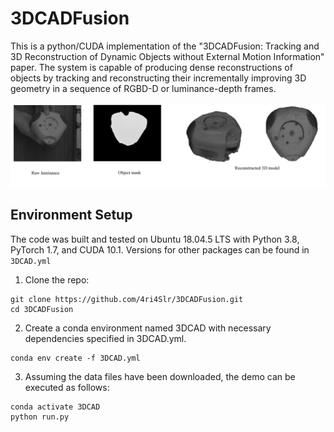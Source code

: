 # 3DCADFusion
This is a python/CUDA implementation of the "3DCADFusion: Tracking and 3D Reconstruction of Dynamic Objects without External Motion Information" paper. The system is capable of producing dense reconstructions of objects by tracking and reconstructing their incrementally improving 3D geometry in a sequence of RGBD-D or luminance-depth frames.
<br/> <br/> 
![Demo Image](https://github.com/4ri4Slr/3DCADFusion/blob/58a3b2ce1ea968e7cf88947ed6a5ea55d824ce2a/demo-im.png) 
<br/> 
## Environment Setup

The code was built and tested on Ubuntu 18.04.5 LTS with Python 3.8, PyTorch 1.7, and CUDA 10.1. Versions for other packages can be found in `3DCAD.yml`
1. Clone the repo: 
```
git clone https://github.com/4ri4Slr/3DCADFusion.git
cd 3DCADFusion
```
2. Create a conda environment named 3DCAD with necessary dependencies specified in 3DCAD.yml.
```
conda env create -f 3DCAD.yml
```
3. Assuming the data files have been downloaded, the demo can be executed as follows: 
```
conda activate 3DCAD
python run.py
```
    
